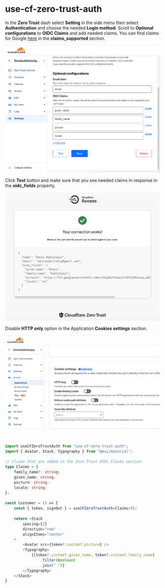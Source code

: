 # use-cf-zero-trust-auth

In the **Zero Trust** dash select **Setting** in the side menu then select **Authentication** and choose the needed **Login method**. Scroll to **Optional configurations** to **OIDC Claims** and add needed claims.
You can find claims for Google [here](https://accounts.google.com/.well-known/openid-configuration) in the **claims_supported** section.

![](./images/oidc-claims.png)

Click **Test** button and make sure that you see needed claims in response in the **oidc_fields** property.

![](./images/authentication-test.png)

Disable **HTTP only** option in the Application **Cookies settings** section.


![](./images/application-cookies-settings.png)

```typescript jsx 

import useCFZeroTrustAuth from "use-cf-zero-trust-auth";
import { Avatar, Stack, Typography } from "@mui/material";

// Claims that you added in the Zero Trust OIDC Claims section
type Claims = {
    family_name?: string;
    given_name: string;
    picture: string;
    locale: string;
};

const Customer = () => {
    const { token, signOut } = useCFZeroTrustAuth<Claims>();
    
    return <Stack
        spacing={2}
        direction="row"
        alignItems="center"
    >
        <Avatar src={token?.custom?.picture} />
        <Typography>
            {[token?.custom?.given_name, token?.custom?.family_name]
                .filter(Boolean)
                .join(" ")}
        </Typography>
    </Stack>
}
```
